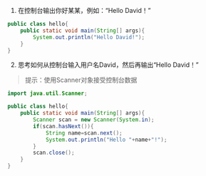 1. 在控制台输出你好某某，例如：“Hello David！”


```java
public class hello{
    public static void main(String[] args){
        System.out.println("Hello David!");
    }
}
```


2. 思考如何从控制台输入用户名David，然后再输出“Hello David！”

> 提示：使用Scanner对象接受控制台数据


```java
import java.util.Scanner;

public class hello{
    public static void main(String[] args){
        Scanner scan = new Scanner(System.in);
        if(scan.hasNext()){
            String name=scan.next();
            System.out.println("Hello "+name+"!");
        }
        scan.close();
    }
}
```